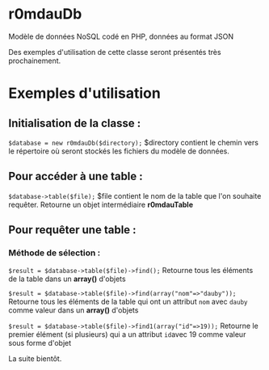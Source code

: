 r0mdauDb
========

Modèle de données NoSQL codé en PHP, données au format JSON

Des exemples d'utilisation de cette classe seront présentés très prochainement.

# Exemples d'utilisation

## Initialisation de la classe :
`$database = new r0mdauDb($directory);` 
$directory contient le chemin vers le répertoire où seront stockés les fichiers du modèle de données.

## Pour accéder à une table :
`$database->table($file);` 
$file contient le nom de la table que l'on souhaite requêter.
Retourne un objet intermédiaire **r0mdauTable**

## Pour requêter une table :

### Méthode de sélection :
`$result = $database->table($file)->find();`
Retourne tous les éléments de la table dans un **array()** d'objets

`$result = $database->table($file)->find(array("nom"=>"dauby"));`
Retourne tous les éléments de la table qui ont un attribut `nom` avec `dauby` comme valeur dans un **array()** d'objets

`$result = $database->table($file)->find1(array("id"=>19));`
Retourne le premier élément (si plusieurs) qui a un attribut `id`avec 19 comme valeur sous forme d'objet

La suite bientôt.
